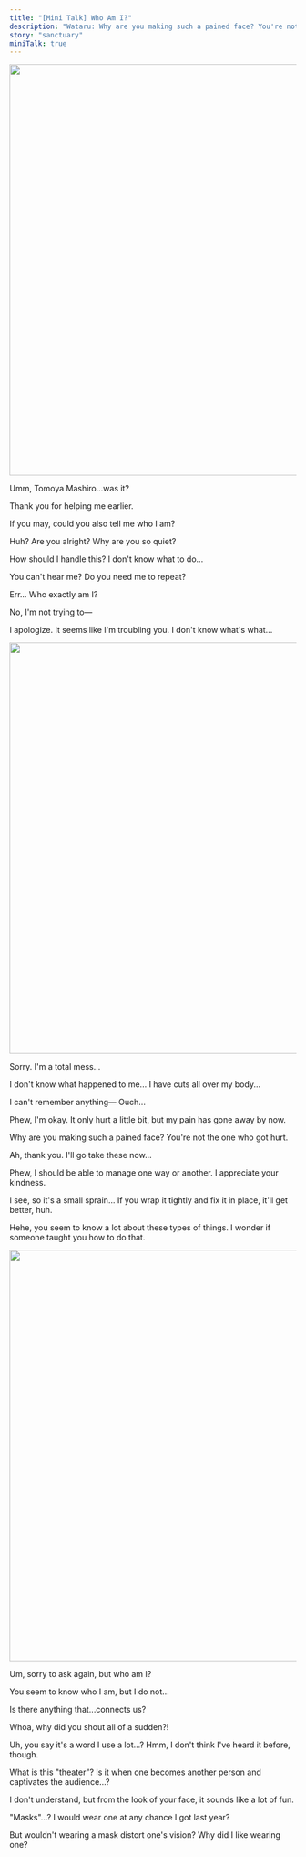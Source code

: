 ```yaml
---
title: "[Mini Talk] Who Am I?"
description: "Wataru: Why are you making such a pained face? You're not the one who got hurt."
story: "sanctuary"
miniTalk: true
---
```


<MiniTalkType r="rare" name="Who am I?" part="1/3" />

<Image src="/img/tl/sanctuary/mini_talk/wataru/2/1.jpg" layout="responsive" width="1560" height="720" quality="100" />

<Bubble character="Wataru">

Umm, Tomoya Mashiro...was it?

Thank you for helping me earlier.

If you may, could you also tell me who I am?

</Bubble>

<MiniTalk speaker="Tomoya" response=".........">

<Bubble character="Wataru">

Huh? Are you alright? Why are you so quiet?

How should I handle this? I don't know what to do...

</Bubble>

</MiniTalk>

<MiniTalk speaker="Tomoya" response="What are you even saying...">

<Bubble character="Wataru">

You can't hear me? Do you need me to repeat?

Err... Who exactly am I?

</Bubble>

</MiniTalk>

<MiniTalk speaker="Tomoya" response="Are you still messing with me?">

<Bubble character="Wataru">

No, I'm not trying to—

I apologize. It seems like I'm troubling you. I don't know what's what...

</Bubble>

</MiniTalk>

<MiniTalkType r="rare" name="Who am I?" part="2/3" />

<Image src="/img/tl/sanctuary/mini_talk/wataru/2/2.jpg" layout="responsive" width="1560" height="720" quality="100" />

<Bubble character="Wataru">

Sorry. I'm a total mess...

I don't know what happened to me... I have cuts all over my body...

I can't remember anything— Ouch...

</Bubble>

<MiniTalk speaker="Tomoya" response="Are you okay?!">

<Bubble character="Wataru">

Phew, I'm okay. It only hurt a little bit, but my pain has gone away by now.

Why are you making such a pained face? You're not the one who got hurt.

</Bubble>

</MiniTalk>

<MiniTalk speaker="Tomoya" response="Painkillers should help...">

<Bubble character="Wataru">

Ah, thank you. I'll go take these now...

Phew, I should be able to manage one way or another. I appreciate your kindness.

</Bubble>

</MiniTalk>

<MiniTalk speaker="Tomoya" response="I'll wrap a bandage around your ankle again.">

<Bubble character="Wataru">

I see, so it's a small sprain... If you wrap it tightly and fix it in place, it'll get better, huh.

Hehe, you seem to know a lot about these types of things. I wonder if someone taught you how to do that.

</Bubble>

</MiniTalk>

<MiniTalkType r="rare" name="Who am I?" part="3/3" />

<Image src="/img/tl/sanctuary/mini_talk/wataru/2/3.jpg" layout="responsive" width="1560" height="720" quality="100" />

<Bubble character="Wataru">

Um, sorry to ask again, but who am I?

You seem to know who I am, but I do not...

Is there anything that...connects us?

</Bubble>

<MiniTalk speaker="Tomoya" response="_Amazing!_">

<Bubble character="Wataru">

Whoa, why did you shout all of a sudden?!

Uh, you say it's a word I use a lot...? Hmm, I don't think I've heard it before, though.

</Bubble>

</MiniTalk>

<MiniTalk speaker="Tomoya" response="Theater.">

<Bubble character="Wataru">

What is this "theater"? Is it when one becomes another person and captivates the audience...?

I don't understand, but from the look of your face, it sounds like a lot of fun.

</Bubble>

</MiniTalk>

<MiniTalk speaker="Tomoya" response="Masks.">

<Bubble character="Wataru">

"Masks"...? I would wear one at any chance I got last year?

But wouldn't wearing a mask distort one's vision? Why did I like wearing one?

</Bubble>

</MiniTalk>

<Credits tl="[Ren](https://tomoya.moe)" tlc="[remi](https://twitter.com/trystofstarrs)" qc="[honeyspades](https://honeyspades.tumblr.com)" />
